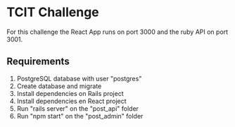 # TCIT Challenge

For this challenge the React App runs on port 3000 and the ruby API on port 3001.
## Requirements
1. PostgreSQL database with user "postgres"
2. Create database and migrate
3. Install dependencies on Rails project
4. Install dependencies en React project
5. Run "rails server" on the "post_api" folder
6. Run "npm start" on the "post_admin" folder 


